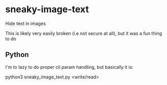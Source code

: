 # sneaky-image-text
Hide text in images

This is likely very easily broken (i.e not secure at all), but it was a fun thing to do

## Python
I'm to lazy to do proper cli param handling, but basically it is:

python3 sneaky\_image\_text.py <write/read> <passkey> <target image> <text>
